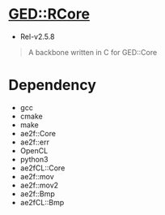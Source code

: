 # [GED::RCore](https://github.com/yuisanae2f/GED_RCore)
- Rel-v2.5.8

> A backbone written in C for GED::Core

# Dependency
- gcc
- cmake
- make
- ae2f::Core
- ae2f::err
- OpenCL
- python3
- ae2fCL::Core
- ae2f::mov
- ae2f::mov2
- ae2f::Bmp
- ae2fCL::Bmp